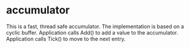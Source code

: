 # accumulator

This is a fast, thread safe accumulator. The implementation is based on a cyclic buffer. 
Application calls Add() to add a value to the accumulator. Application calls Tick() to move to the next entry.



